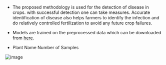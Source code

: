 * The proposed methodology is used for the detection of disease in crops. with successful detection one can take measures. Accurate identification of disease also helps farmers to identify the infection and do relatively controlled fertilization to avoid any future crop failures.

* Models are trained on the preprocessed data which can be downloaded from [here](https://www.kaggle.com/datasets/emmarex/plantdisease).
* Plant Name	Number of Samples





![image](https://user-images.githubusercontent.com/48135949/163217914-83bb4c99-612f-4592-9368-7846b8adff9c.png)

